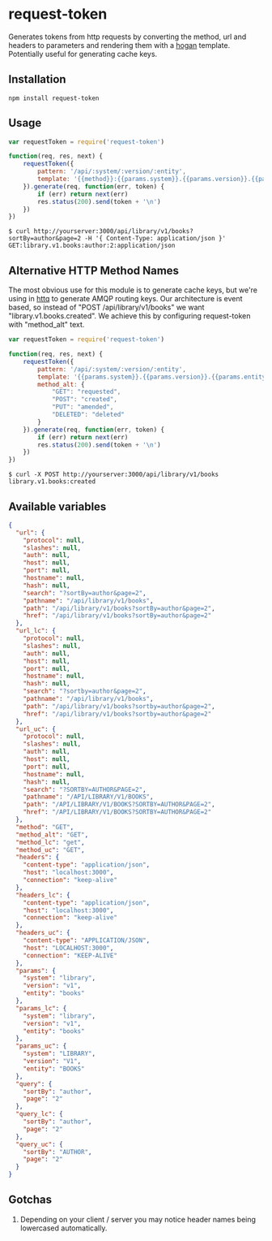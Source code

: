 # request-token

Generates tokens from http requests by converting the method, url and headers to parameters and rendering them with a [hogan](http://twitter.github.io/hogan.js/) template.
Potentially useful for generating cache keys.

## Installation
```
npm install request-token
```

## Usage
```js
var requestToken = require('request-token')

function(req, res, next) {
    requestToken({
        pattern: '/api/:system/:version/:entity',
        template: '{{method}}:{{params.system}}.{{params.version}}.{{params.entity}}:{{query.sortBy}}:{{query.page}}:{{headers:content-type}}'
    }).generate(req, function(err, token) {
        if (err) return next(err)
        res.status(200).send(token + '\n')
    })
})

```

```
$ curl http://yourserver:3000/api/library/v1/books?sortBy=author&page=2 -H '{ Content-Type: application/json }'
GET:library.v1.books:author:2:application/json
```

## Alternative HTTP Method Names
The most obvious use for this module is to generate cache keys, but we're using in [httq](https://github.com/guidesmiths/httq) to generate AMQP routing keys.
Our architecture is event based, so instead of "POST /api/library/v1/books" we want "library.v1.books.created". We achieve this by configuring request-token with "method_alt" text.

```js
var requestToken = require('request-token')

function(req, res, next) {
    requestToken({
        pattern: '/api/:system/:version/:entity',
        template: '{{params.system}}.{{params.version}}.{{params.entity}}.{{method_alt}}',
        method_alt: {
            "GET": "requested",
            "POST": "created",
            "PUT": "amended",
            "DELETED": "deleted"
        }
    }).generate(req, function(err, token) {
        if (err) return next(err)
        res.status(200).send(token + '\n')
    })
})

```

```
$ curl -X POST http://yourserver:3000/api/library/v1/books
library.v1.books:created
```

## Available variables
```json
{
  "url": {
    "protocol": null,
    "slashes": null,
    "auth": null,
    "host": null,
    "port": null,
    "hostname": null,
    "hash": null,
    "search": "?sortBy=author&page=2",
    "pathname": "/api/library/v1/books",
    "path": "/api/library/v1/books?sortBy=author&page=2",
    "href": "/api/library/v1/books?sortBy=author&page=2"
  },
  "url_lc": {
    "protocol": null,
    "slashes": null,
    "auth": null,
    "host": null,
    "port": null,
    "hostname": null,
    "hash": null,
    "search": "?sortby=author&page=2",
    "pathname": "/api/library/v1/books",
    "path": "/api/library/v1/books?sortby=author&page=2",
    "href": "/api/library/v1/books?sortby=author&page=2"
  },
  "url_uc": {
    "protocol": null,
    "slashes": null,
    "auth": null,
    "host": null,
    "port": null,
    "hostname": null,
    "hash": null,
    "search": "?SORTBY=AUTHOR&PAGE=2",
    "pathname": "/API/LIBRARY/V1/BOOKS",
    "path": "/API/LIBRARY/V1/BOOKS?SORTBY=AUTHOR&PAGE=2",
    "href": "/API/LIBRARY/V1/BOOKS?SORTBY=AUTHOR&PAGE=2"
  },
  "method": "GET",
  "method_alt": "GET",
  "method_lc": "get",
  "method_uc": "GET",
  "headers": {
    "content-type": "application/json",
    "host": "localhost:3000",
    "connection": "keep-alive"
  },
  "headers_lc": {
    "content-type": "application/json",
    "host": "localhost:3000",
    "connection": "keep-alive"
  },
  "headers_uc": {
    "content-type": "APPLICATION/JSON",
    "host": "LOCALHOST:3000",
    "connection": "KEEP-ALIVE"
  },
  "params": {
    "system": "library",
    "version": "v1",
    "entity": "books"
  },
  "params_lc": {
    "system": "library",
    "version": "v1",
    "entity": "books"
  },
  "params_uc": {
    "system": "LIBRARY",
    "version": "V1",
    "entity": "BOOKS"
  },
  "query": {
    "sortBy": "author",
    "page": "2"
  },
  "query_lc": {
    "sortBy": "author",
    "page": "2"
  },
  "query_uc": {
    "sortBy": "AUTHOR",
    "page": "2"
  }
}
```

## Gotchas

1. Depending on your client / server you may notice header names being lowercased automatically.

